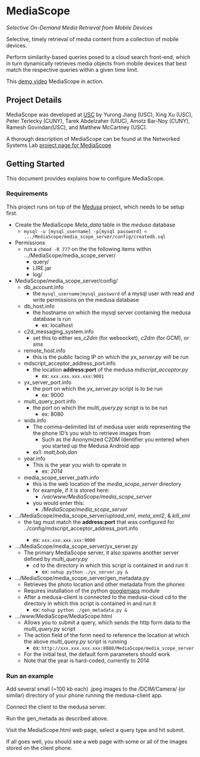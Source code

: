 # MediaScope
*Selective On-Demand Media Retrieval from Mobile Devices*

Selective, timely retrieval of media content from a collection of mobile devices.

Perform similarity-based queries posed to a cloud search front-end, which in turn dynamically retrieves media objects from mobile devices that best match the respective queries within a given time limit.

This [demo video](http://www.youtube.com/watch?v=__TODO__) MediaScope in action. 

## Project Details

MediaScope was developed at [USC](http://www.usc.edu) by Yurong Jiang (USC), Xing Xu (USC), Peter Terlecky (CUNY), Tarek Abdelzaher (UIUC), Amotz Bar-Noy (CUNY), Ramesh Govindan(USC), and Matthew McCartney (USC).

A thorough description of MediaScope can be found at the Networked Systems Lab [project page for MediaScope](http://nsl.cs.usc.edu/Projects/MediaScope) 

## Getting Started

This document provides explains how to configure MediaScope.

### Requirements

This project runs on top of the [Medusa](https://github.com/USC-NSL/Medusa) project, which needs to be setup first.

* Create the MediaScope *Meta_data* table in the *medusa* database
  * ```mysql -u [mysql_username] -p[mysql password] < .../MediaScope/media_scope_server/config/createdb.sql```
* Permissions
    * run a ```chmod -R 777``` on the the following items within .../MediaScope/media_scope_server/
        * query/
        * LIRE.jar
        * log/
* MediaScope/media_scope_server/config/
    * db_account.info
        * the ```mysql_username|mysql_password``` of a mysql user with read and write permissions on the medusa database 
    * db_host.info
        * the hostname on which the mysql server containing the medusa database is run
            * ex: localhost
    * c2d_messaging_system.info
        * set this to either *ws_c2dm* (for websocket), *c2dm* (for GCM), or *sms*
    * remote_host.info
        * this is the public facing IP on which the *yx_server.py* will be run
    * mdscript_acceptor_address_port.info
        * the location **address:port** of the medusa *mdscript_acceptor.py*
            * ex: ```xxx.xxx.xxx.xxx:9001```
    * yx_server_port.info
        * the port on which the *yx_server.py* script is to be run
            * ex: 9000
    * multi_query_port.info
        * the port on which the *multi_query.py* script is to be run
            * ex: 8080
    * wids.info
        * The comma-delimited list of medusa user *wids* representing the the phone ID’s you wish to retrieve images from
            * Such as the Anonymized C2DM Identifier you entered when you started up the Medusa Android app
        * ex1: *matt,bob,dan*
    * year.info
        * This is the year you wish to operate in
            * ex: *2014*
    * media_scope_server_path.info
        * this is the web location of the *media_scope_server* directory
        * for example, if it is stored here:
            * */var/www/MediaScope/media_scope_server*
        * you would enter this:
            * */MediaScope/media_scope_server*
* .../MediaScope/media_scope_server/*upload_xml*, *meta_xml2*, & *kill_xml*
    * the <notification> tag must match the **address:port** that was configured for ../config/mdscript_acceptor_address_port.info
        * ex: ```xxx.xxx.xxx.xxx:9000```
* .../MediaScope/media_scope_server/yx_server.py
    * The primary MediaScope server, it also spawns another server defined by *multi_query.py*
        * cd to the directory in which this script is contained in and run it
            * ex: ```nohup python ./yx_server.py & ```
* .../MediaScope/media_scope_server/gen_metadata.py
    * Retrieves the photo location and other metadata from the phones
    * Requires installation of the python [googlemaps](https://pypi.python.org/pypi/googlemaps/) module
    * After a medusa-client is connected to the medusa-cloud cd to the directory in which this script is contained in and run it
        * ex: ```nohup python ./gen_metadata.py & ```
* .../www/MediaScope/MediaScope.html
    * Allows you to submit a query, which sends the http form data to the *multi_query.py* script
    * The action field of the form need to reference the location at which the above *multi_query.py* script is running
        * ex: ```http://xxx.xxx.xxx.xxx:8080/MediaScope/media_scope_server```
    * For the initial test, the default form parameters should work
    * Note that the year is hard-coded, currently to 2014

### Run an example

Add several small (~100 kb each) .jpeg images to the /DCIM/Camera/ (or similar) directory of your phone running the medusa-client app.

Connect the client to the medusa server.

Run the gen_metada as described above.

Visit the MediaScope.html web page, select a query type and hit submit.

If all goes well, you should see a web page with some or all of the images stored on the client phone.
